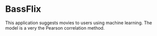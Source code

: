 # BassFlix
This application suggests movies to users using machine learning.
The model is a very the Pearson correlation method.

